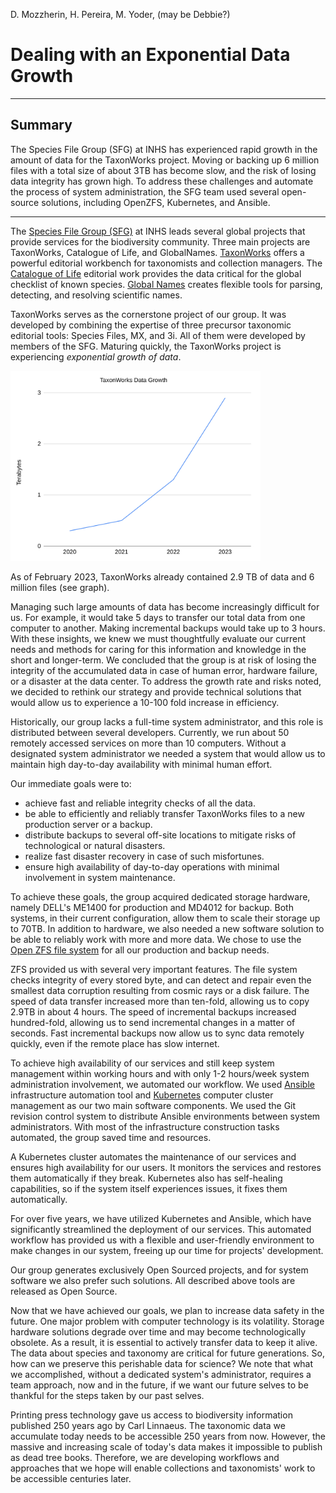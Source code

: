 D. Mozzherin, H. Pereira, M. Yoder, (may be Debbie?)

# Dealing with an Exponential Data Growth

-----

## Summary

The Species File Group (SFG) at INHS has experienced rapid growth in the amount of data for the TaxonWorks project.
Moving or backing up 6 million files with a total size of about 3TB has become slow, and the risk of losing data integrity has grown high.
To address these challenges and automate the process of system administration, the SFG team used several open-source solutions, including OpenZFS, Kubernetes, and Ansible.

----

The [Species File Group (SFG)](https://speciesfilegroup.org/) at INHS leads several global projects that provide services for the biodiversity community.
Three main projects are TaxonWorks, Catalogue of Life, and GlobalNames.
[TaxonWorks](https://taxonworks.org/) offers a powerful editorial workbench for taxonomists and collection managers.
The [Catalogue of Life](https://www.catalogueoflife.org/) editorial work provides the data critical for the global checklist of known species.
[Global Names](https://globalnames.org/) creates flexible tools for parsing, detecting, and resolving scientific names.

TaxonWorks serves as the cornerstone project of our group.
It was developed by combining the expertise of three precursor taxonomic editorial tools: Species Files, MX, and 3i.
All of them were developed by members of the SFG.
Maturing quickly, the TaxonWorks project is experiencing _exponential growth of data_.

<img src="./tw-data.png" alt="TaxonWorks Data Growth" width="400" />

As of February 2023, TaxonWorks already contained 2.9 TB of data and 6 million files (see graph).

Managing such large amounts of data has become increasingly difficult for us.
For example, it would take 5 days to transfer our total data from one computer to another. Making incremental backups would take up to 3 hours.
With these insights, we knew we must thoughtfully evaluate our current needs and methods for caring for this information and knowledge in the short and longer-term.
We concluded that the group is at risk of losing the integrity of the accumulated data in case of human error, hardware failure, or a disaster at the data center.
To address the growth rate and risks noted, we decided to rethink our strategy and provide technical solutions that would allow us to experience a 10-100 fold increase in efficiency.

Historically, our group lacks a full-time system administrator, and this role is distributed between several developers.
Currently, we run about 50 remotely accessed services on more than 10 computers.
Without a designated system administrator we needed a system that would allow us to maintain high day-to-day availability with minimal human effort.

Our immediate goals were to:

- achieve fast and reliable integrity checks of all the data.
- be able to efficiently and reliably transfer TaxonWorks files to a new production server or a backup.
- distribute backups to several off-site locations to mitigate risks of technological or natural disasters.
- realize fast disaster recovery in case of such misfortunes.
- ensure high availability of day-to-day operations with minimal involvement in system maintenance.

To achieve these goals, the group acquired dedicated storage hardware, namely DELL's ME1400 for production and MD4012 for backup.
Both systems, in their current configuration, allow them to scale their storage up to 70TB.
In addition to hardware, we also needed a new software solution to be able to reliably work with more and more data.
We chose to use the [Open ZFS file system](https://openzfs.org/wiki/Main_Page) for all our production and backup needs.

ZFS provided us with several very important features.
The file system checks integrity of every stored byte, and can detect and repair even the smallest data corruption resulting from cosmic rays or a disk failure.
The speed of data transfer increased more than ten-fold, allowing us to copy 2.9TB in about 4 hours.
The speed of incremental backups increased hundred-fold, allowing us to send incremental changes in a matter of seconds.
Fast incremental backups now allow us to sync data remotely quickly, even if the remote place has slow internet.

To achieve high availability of our services and still keep system management within working hours and with only 1-2 hours/week system administration involvement, we automated our workflow.
We used [Ansible](https://www.ansible.com/) infrastructure automation tool and [Kubernetes](https://kubernetes.io/) computer cluster management as our two main software components.
We used the Git revision control system to distribute Ansible environments between system administrators.
With most of the infrastructure construction tasks automated, the group saved time and resources.

A Kubernetes cluster automates the maintenance of our services and ensures high availability for our users.
It monitors the services and restores them automatically if they break.
Kubernetes also has self-healing capabilities, so if the system itself experiences issues, it fixes them automatically.

For over five years, we have utilized Kubernetes and Ansible, which have significantly streamlined the deployment of our services.
This automated workflow has provided us with a flexible and user-friendly environment to make changes in our system, freeing up our time for projects' development.

Our group generates exclusively Open Sourced projects, and for system software we also prefer such solutions.
All described above tools are released as Open Source.

Now that we have achieved our goals, we plan to increase data safety in the future.
One major problem with computer technology is its volatility.
Storage hardware solutions degrade over time and may become technologically obsolete.
As a result, it is essential to actively transfer data to keep it alive.
The data about species and taxonomy are critical for future generations.
So, how can we preserve this perishable data for science?
We note that what we accomplished, without a dedicated system's administrator, requires a team approach, now and in the future, if we want our future selves to be thankful for the steps taken by our past selves.

Printing press technology gave us access to biodiversity information published 250 years ago by Carl Linnaeus.
The taxonomic data we accumulate today needs to be accessible 250 years from now.
However, the massive and increasing scale of today's data makes it impossible to publish as dead tree books.
Therefore, we are developing workflows and approaches that we hope will enable collections and taxonomists' work to be accessible centuries later.
